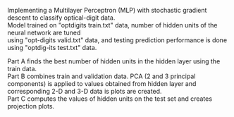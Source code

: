 Implementing a Multilayer Perceptron (MLP) with stochastic gradient descent to classify optical-digit data.  
Model trained on "optdigits train.txt" data, number of hidden units of the neural network are tuned  
using "opt-digits valid.txt" data, and testing prediction performance is done using "optdig-its test.txt" data.  

Part A finds the best number of hidden units in the hidden layer using the train data.  
Part B combines train and validation data. PCA (2 and 3 principal components) is applied to values obtained from hidden layer and  
corresponding 2-D and 3-D data is plots are created.  
Part C computes the values of hidden units on the test set and creates projection plots.
